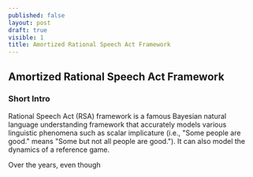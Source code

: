 ```yaml
---
published: false
layout: post
draft: true
visible: 1
title: Amortized Rational Speech Act Framework
---
```

## Amortized Rational Speech Act Framework

### Short Intro

Rational Speech Act (RSA) framework is a famous Bayesian natural language understanding framework that accurately models various linguistic phenomena such as scalar implicature (i.e., "Some people are good." means "Some but not all people are good."). It can also model the dynamics of a reference game.

Over the years, even though 